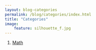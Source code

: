 ```yaml
---
layout: blog-categories
permalink: /blog/categories/index.html
title: "Categories"
image:
    feature: silhouette_f.jpg
---
```


<ol class="categories-list">
  <li><a href="/blog/math">Math</a></li>
<!--   <li><a href="/blog/programming">Programming</a></li>
  <li><a href="/blog/everything-else">Everything else</a></li> -->
</ol>